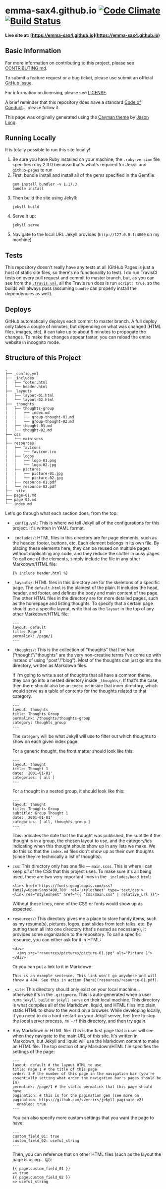 # emma-sax4.github.io [![Code Climate](https://codeclimate.com/github/emma-sax4/emma-sax4.github.io/badges/gpa.svg)](https://codeclimate.com/github/emma-sax4/emma-sax4.github.io) [![Build Status](https://travis-ci.com/emma-sax4/emma-sax4.github.io.svg?branch=master)](https://travis-ci.com/emma-sax4/emma-sax4.github.io)

#### Live site at: [https://emma-sax4.github.io](https://emma-sax4.github.io)

## Basic Information
For more information on contributing to this project, please see [CONTRIBUTING.md](https://github.com/emma-sax4/emma-sax4.github.io/blob/master/CONTRIBUTING.md).

To submit a feature request or a bug ticket, please use submit an official [GitHub Issue](https://github.com/emma-sax4/emma-sax4.github.io/issues/new/choose).

For information on licensing, please see [LICENSE](https://github.com/emma-sax4/emma-sax4.github.io/blob/master/LICENSE).

A brief reminder that this repository does have a standard [Code of Conduct](https://github.com/emma-sax4/emma-sax4.github.io/blob/master/CODE_OF_CONDUCT.md)... please follow it.

This page was originally generated using the [Cayman theme](https://github.com/jasonlong/cayman-theme) by [Jason Long](https://twitter.com/jasonlong).

## Running Locally
It is totally possible to run this site locally!
1. Be sure you have Ruby installed on your machine; the `.ruby-version` file specifies ruby 2.3.0 because that's what's required for Jekyll and `github-pages` to run
2. First, bundle install and install all of the gems specified in the Gemfile:
    ```
    gem install bundler -v 1.17.3
    bundle install
    ```
3. Then build the site using Jekyll:
    ```
    jekyll build
    ```
4. Serve it up:
    ```
    jekyll serve
    ```
5. Navigate to the local URL Jekyll provides (`http://127.0.0.1:4000` on my machine)

## Tests
This repository doesn't really have any tests at all (GitHub Pages is just a host of static site files, so there's no functionality to test). I do run TravisCI tests on every pull request and commit to master branch, but, as you can see from the [`.travis.yml`](https://github.com/emma-sax4/emma-sax4.github.io/blob/master/.travis.yml), all the Travis run does is run `script: true`, so the builds will always pass (assuming `bundle` can properly install the dependencies as well).

## Deploys
GitHub automatically deploys each commit to master branch. A full deploy only takes a couple of minutes, but depending on what was changed (HTML files, images, etc), it can take up to about 5 minutes to propogate the changes. To make the changes appear faster, you can reload the entire website in incognito mode.

## Structure of this Project
```
.
├── _config.yml
├── _includes
|   ├── footer.html
|   └── header.html
├── _layouts
|   ├── layout-01.html
|   └── layout-02.html
├── _thoughts
|   ├── thoughts-group
|   |   ├── index.md
|   |   ├── group-thought-01.md
|   |   └── group-thought-02.md
|   ├── thought-01.md
|   └── thought-02.md
├── css
|   └── main.scss
├── resources
|   ├── favicons
|   |   └── favicon.ico
|   ├── logos
|   |   ├── logo-01.png
|   |   └── logo-02.jpg
|   ├── pictures
|   |   ├── picture-01.jpg
|   |   └── picture-02.jpg
|   ├── resource-01.pdf
|   └── resource-02.pdf
├── _site
├── page-01.md
├── page-02.md
└── index.md
```

Let's go through what each section does, from the top:
* `_config.yml`: This is where we tell Jekyll all of the configurations for this project. It's written in YAML format.
* `_includes/`: HTML files in this directory are for page elements, such as the header, footer, buttons, etc. Each element belongs in its own file. By placing these elements here, they can be reused on multiple pages without duplicating any code, and they reduce the clutter in busy pages. To call one of the elements, simply include the file in any other Markdown/HTML file:
  ```
  {% include header.html %}
  ```
* `_layouts/`: HTML files in this directory are for the skeletons of a specific page. The `default.html` is the plainest of the plain. It includes the head, header, and footer, and defines the body and main content of the page. The other HTML files in the directory are for more detailed pages, such as the homepage and listing thoughts. To specify that a certain page should use a specific layout, write that as the `layout` in the top of any other Markdown/HTML file:
  ```
  ---
  layout: default
  title: Page 1
  permalink: /page/1
  ---
  ```
* `_thoughts/`: This is the collection of "thoughts" that I've had ("thought"/"thoughts" are the very non-creative terms I've come up with instead of using "post"/"blog"). Most of the thoughts can just go into the directory, written as Markdown files.

  If I'm going to write a set of thoughts that all have a common theme, they can go into a nested directory inside `_thoughts/`. If that's the case, then there should also be an `index.md` inside that inner directory, which would serve as a table of contents for the thoughts related to that category.
  ```
  ---
  layout: thoughts
  title: Thoughts Group
  permalink: /thoughts/thoughts-group
  category: thoughts_group
  ---
  ```
  The `category` will be what Jekyll will use to filter out which thoughts to show on each given index page.

  For a generic thought, the front matter should look like this:
  ```
  ---
  layout: thought
  title: Thought 1
  date: '2001-01-01'
  categories: [ all ]
  ---
  ```
  For a thought in a nested group, it should look like this:
  ```
  ---
  layout: thought
  title: Thoughts Group
  subtitle: Group Thought 1
  date: '2001-01-01'
  categories: [ all, thoughts_group ]
  ---
  ```
  This indicates the date that the thought was published, the subtitle if the thought is in a group, the chosen layout to use, and the category/ies indicating when this thought should show up in any lists we make. We do this so that the `index.md` files don't show up as their own thoughts (since they're technically a list of thoughts).
* `css`: This directory only has one file — `main.scss`. This is where I can keep _all_ of the CSS that this project uses. To make sure it's all being used, there are two very important lines in the `_includes/head.html`:
  ```
  <link href='https://fonts.googleapis.com/css?family=Open+Sans:400,700' rel='stylesheet' type='text/css'>
  <link rel="stylesheet" href="{{ "css/main.css" | relative_url }}">
  ```
  Without these lines, none of the CSS or fonts would show up as expected.
* `resources/`: This directory gives me a place to store handy items, such as my resume(s), pictures, logos, past slides from tech talks, etc. By putting them all into one directory (that's nested as necessary), it provides some organization to the repository. To call a specific resource, you can either ask for it in HTML:
  ```
  <div>
    <img src="resources/pictures/picture-01.jpg" alt="Picture 1">
  </div>
  ```
  Or you can put a link to it in Markdown:
  ```
  This is an example sentence. This link won't go anywhere and will throw a 404. See this in action [here](resources/resource-01.pdf).
  ```
* `_site`: This directory should only exist on your local machine... otherwise it's in the `.gitignore`. This is auto-generated when a user runs `jekyll build` or `jekyll serve` on their local machine. This directory is what compiles all of the Markdown, liquid, and HTML files into plain, static HTML to show to the world on a browser. While developing locally, if you need to do a hard-restart on your Jekyll server, feel free to stop the local server process, `rm -rf` this directory, and then try again.
* Any Markdown or HTML file: This is the first page that a user will see when they navigate to the main URL of this site. It's written in Markdown, but Jekyll and liquid will use the Markdown content to make an HTML file. The top section of any Markdown/HTML file specifies the settings of the page:
  ```
  ---
  layout: default # the layout HTML to use
  title: Page 1 # the title of this page
  order: 3 # the number of this page in the navigation bar (you're essentially setting what order the navigation bar's pages should be in)
  permalink: /page/1 # the static permalink that this page should have
  pagination: # this is for the pagination gem (see more on pagination: https://github.com/sverrirs/jekyll-paginate-v2)
    enabled: true
  ---
  ```
  You can also specify more custom settings that you want the page to have:
  ```
  ---
  custom_field_01: true
  custom_field_02: useful_string
  ---
  ```
  Then, you can reference that on other HTML files (such as the layout the page is using... 😉):
  ```
  {{ page.custom_field_01 }}
  => true
  {{ page.custom_field_02 }}
  => useful_string
  ```
